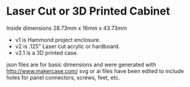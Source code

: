 # Laser Cut or 3D Printed Cabinet
Inside dimensions 28.73mm x 16mm x 43.73mm

* v1 is Hammond project enclosure.
* v2 is .125" Laser cut acrylic or hardboard.
* v2.1 is a 3D printed case.

json files are for basic dimensions and were generated with http://www.makercase.com/
svg or ai files have been edited to include holes for panel connectors, screws, feet, etc.


